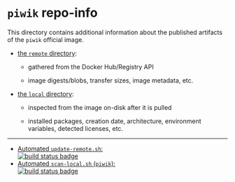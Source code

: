 # `piwik` repo-info

This directory contains additional information about the published artifacts of the `piwik` official image.

-	[the `remote` directory](remote/):

	-	gathered from the Docker Hub/Registry API

	-	image digests/blobs, transfer sizes, image metadata, etc.

-	[the `local` directory](local/):

	-	inspected from the image on-disk after it is pulled

	-	installed packages, creation date, architecture, environment variables, detected licenses, etc.

---

-	[Automated `update-remote.sh`:  
	![build status badge](https://doi-janky.infosiftr.net/job/repo-info/job/remote/badge/icon)](https://doi-janky.infosiftr.net/job/repo-info/job/remote/)
-	[Automated `scan-local.sh` (`piwik`):  
	![build status badge](https://doi-janky.infosiftr.net/job/repo-info/job/local/job/piwik/badge/icon)](https://doi-janky.infosiftr.net/job/repo-info/job/local/job/piwik)
